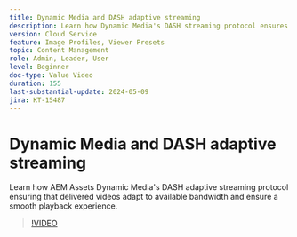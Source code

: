 ```yaml
---
title: Dynamic Media and DASH adaptive streaming
description: Learn how Dynamic Media's DASH streaming protocol ensures smooth video playback.
version: Cloud Service
feature: Image Profiles, Viewer Presets
topic: Content Management
role: Admin, Leader, User
level: Beginner
doc-type: Value Video
duration: 155
last-substantial-update: 2024-05-09
jira: KT-15487
---
```


# Dynamic Media and DASH adaptive streaming

Learn how AEM Assets Dynamic Media's DASH adaptive streaming protocol ensuring that delivered videos adapt to available bandwidth and ensure a smooth playback experience.

>[!VIDEO](https://video.tv.adobe.com/v/3429072/?learn=on)
